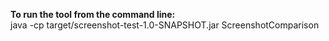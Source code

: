 **To run the tool from the command line:**  
java -cp target/screenshot-test-1.0-SNAPSHOT.jar ScreenshotComparison